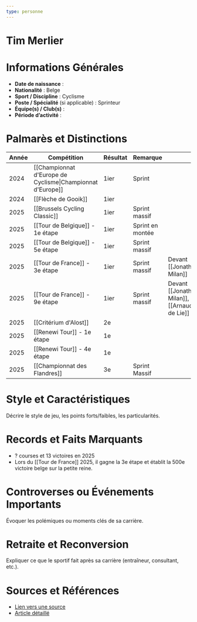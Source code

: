 ```yaml
---
type: personne
---
```


# Tim Merlier

# Informations Générales
- **Date de naissance** :  
- **Nationalité** :  Belge
- **Sport / Discipline** : Cyclisme 
- **Poste / Spécialité** (si applicable) :  Sprinteur
- **Équipe(s) / Club(s)** :  
- **Période d’activité** :  

# Palmarès et Distinctions
| Année | Compétition                                                | Résultat | Remarque         |                                              |
| ----- | ---------------------------------------------------------- | -------- | ---------------- | -------------------------------------------- |
| 2024  | [[Championnat d'Europe de Cyclisme\|Championnat d'Europe]] | 1ier     | Sprint           |                                              |
| 2024  | [[Flèche de Gooik]]                                        | 1ier     |                  |                                              |
| 2025  | [[Brussels Cycling Classic]]                               | 1ier     | Sprint massif    |                                              |
| 2025  | [[Tour de Belgique]] - 1e étape                            | 1ier     | Sprint en montée |                                              |
| 2025  | [[Tour de Belgique]] - 5e étape                            | 1ier     | Sprint massif    |                                              |
| 2025  | [[Tour de France]] - 3e étape                              | 1ier     | Sprint massif    | Devant [[Jonathan Milan]]                    |
| 2025  | [[Tour de France]] - 9e étape                              | 1ier     | Sprint massif    | Devant [[Jonathan Milan]], [[Arnaud de Lie]] |
| 2025  | [[Critérium d'Alost]]                                      | 2e       |                  |                                              |
| 2025  | [[Renewi Tour]] - 1e étape                                 | 1e       |                  |                                              |
| 2025  | [[Renewi Tour]] - 4e étape                                 | 1e       |                  |                                              |
| 2025  | [[Championnat des Flandres]]                               | 3e       | Sprint Massif    |                                              |

# Style et Caractéristiques
Décrire le style de jeu, les points forts/faibles, les particularités.

# Records et Faits Marquants
- ? courses et 13 victoires en 2025
- Lors du [[Tour de France]] 2025, il gagne la 3e étape et établit la 500e victoire belge sur la petite reine.

# Controverses ou Événements Importants
Évoquer les polémiques ou moments clés de sa carrière.

# Retraite et Reconversion
Expliquer ce que le sportif fait après sa carrière (entraîneur, consultant, etc.).

# Sources et Références
- [Lien vers une source](#)
- [Article détaillé](#)
